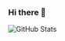 ### Hi there 👋

![GitHub Stats](https://github-readme-stats.vercel.app/api?username=bobby-lin&show_icons=true&theme=chartreuse-dark)
